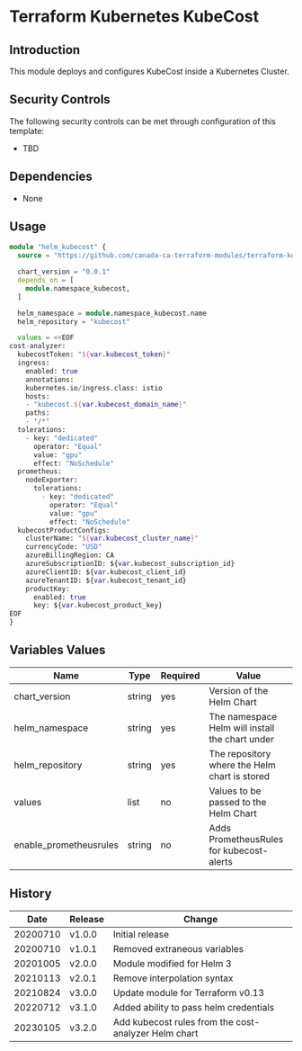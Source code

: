 # Terraform Kubernetes KubeCost

## Introduction

This module deploys and configures KubeCost inside a Kubernetes Cluster.

## Security Controls

The following security controls can be met through configuration of this template:

* TBD

## Dependencies

* None

## Usage

```terraform
module "helm_kubecost" {
  source = "https://github.com/canada-ca-terraform-modules/terraform-kubernetes-kubecost?ref=v3.0.0"

  chart_version = "0.0.1"
  depends_on = [
    module.namespace_kubecost,
  ]

  helm_namespace = module.namespace_kubecost.name
  helm_repository = "kubecost"

  values = <<EOF
cost-analyzer:
  kubecostToken: "${var.kubecost_token}"
  ingress:
    enabled: true
    annotations:
    kubernetes.io/ingress.class: istio
    hosts:
    - "kubecost.${var.kubecost_domain_name}"
    paths:
    - '/*'
  tolerations:
    - key: "dedicated"
      operator: "Equal"
      value: "gpu"
      effect: "NoSchedule"
  prometheus:
    nodeExporter:
      tolerations:
        - key: "dedicated"
          operator: "Equal"
          value: "gpu"
          effect: "NoSchedule"
  kubecostProductConfigs:
    clusterName: "${var.kubecost_cluster_name}"
    currencyCode: "USD"
    azureBillingRegion: CA
    azureSubscriptionID: ${var.kubecost_subscription_id}
    azureClientID: ${var.kubecost_client_id}
    azureTenantID: ${var.kubecost_tenant_id}
    productKey:
      enabled: true
      key: ${var.kubecost_product_key}
EOF
}
```

## Variables Values

| Name                     | Type   | Required | Value                                              |
| ------------------------ | ------ | -------- | ---------------------------------------------------|
| chart_version            | string | yes      | Version of the Helm Chart                          |
| helm_namespace           | string | yes      | The namespace Helm will install the chart under    |
| helm_repository          | string | yes      | The repository where the Helm chart is stored      |
| values                   | list   | no       | Values to be passed to the Helm Chart              |
| enable_prometheusrules   | string | no       | Adds PrometheusRules for kubecost-alerts           |

## History

| Date     | Release | Change                                                        |
| -------- | ------- | --------------------------------------------------------------|
| 20200710 | v1.0.0  | Initial release                                               |
| 20200710 | v1.0.1  | Removed extraneous variables                                  |
| 20201005 | v2.0.0  | Module modified for Helm 3                                    |
| 20210113 | v2.0.1  | Remove interpolation syntax                                   |
| 20210824 | v3.0.0  | Update module for Terraform v0.13                             |
| 20220712 | v3.1.0  | Added ability to pass helm credentials                        |
| 20230105 | v3.2.0  | Add kubecost rules from the cost-analyzer Helm chart          |
